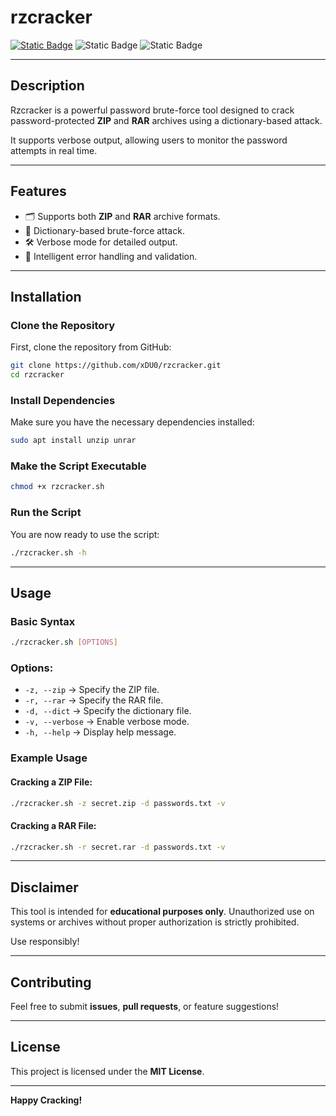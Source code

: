 # rzcracker
[![Static Badge](https://img.shields.io/badge/Author-xDU0-blue)](https://github.com/Hilmi-z)
![Static Badge](https://img.shields.io/badge/Version-1.0-green)
![Static Badge](https://img.shields.io/badge/License-MIT-orange)

---

## **Description**
Rzcracker is a powerful password brute-force tool designed to crack password-protected **ZIP** and **RAR** archives using a dictionary-based attack.

It supports verbose output, allowing users to monitor the password attempts in real time.

---

## **Features**
- 🗂️ Supports both **ZIP** and **RAR** archive formats.
- 📖 Dictionary-based brute-force attack.
- 🛠️ Verbose mode for detailed output.
- 🧠 Intelligent error handling and validation.

---

## **Installation**
### Clone the Repository
First, clone the repository from GitHub:
```bash
git clone https://github.com/xDU0/rzcracker.git
cd rzcracker
```

### Install Dependencies
Make sure you have the necessary dependencies installed:
```bash
sudo apt install unzip unrar
```

### Make the Script Executable
```bash
chmod +x rzcracker.sh
```

### Run the Script
You are now ready to use the script:
```bash
./rzcracker.sh -h
```

---

## **Usage**

### Basic Syntax
```bash
./rzcracker.sh [OPTIONS]
```

### Options:
- `-z, --zip` → Specify the ZIP file.
- `-r, --rar` → Specify the RAR file.
- `-d, --dict` → Specify the dictionary file.
- `-v, --verbose` → Enable verbose mode.
- `-h, --help` → Display help message.

### Example Usage
#### Cracking a ZIP File:
```bash
./rzcracker.sh -z secret.zip -d passwords.txt -v
```

#### Cracking a RAR File:
```bash
./rzcracker.sh -r secret.rar -d passwords.txt -v
```

---

##  **Disclaimer**
This tool is intended for **educational purposes only**. Unauthorized use on systems or archives without proper authorization is strictly prohibited.

Use responsibly!

---

## **Contributing**
Feel free to submit **issues**, **pull requests**, or feature suggestions!

---

## **License**
This project is licensed under the **MIT License**.

---

**Happy Cracking!**

